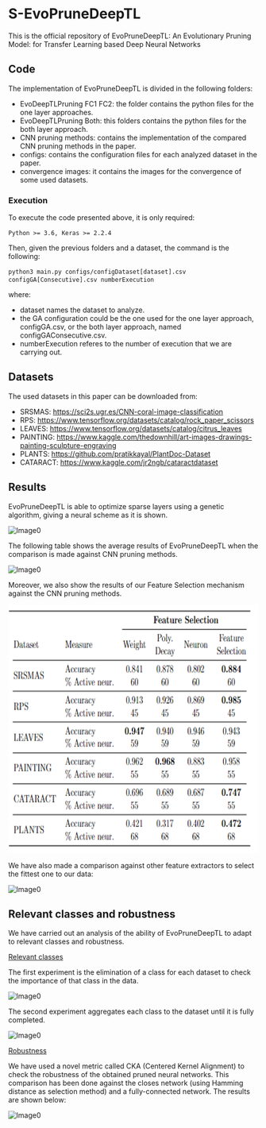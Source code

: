 # S-EvoPruneDeepTL

This is the official repository of EvoPruneDeepTL: An Evolutionary Pruning Model: for Transfer Learning based Deep Neural Networks

## Code

The implementation of EvoPruneDeepTL is divided in the following folders:

   * EvoDeepTLPruning FC1 FC2: the folder contains the python files for the one layer approaches.
   * EvoDeepTLPruning Both: this folders contains the python files for the both layer approach.
   * CNN pruning methods: contains the implementation of the compared CNN pruning methods in the paper.
   * configs: contains the configuration files for each analyzed dataset in the paper.
   * convergence images: it contains the images for the convergence of some used datasets.
  
 ### Execution
 
 To execute the code presented above, it is only required:
    
    Python >= 3.6, Keras >= 2.2.4
    
  Then, given the previous folders and a dataset, the command is the following:
  
    python3 main.py configs/configDataset[dataset].csv configGA[Consecutive].csv numberExecution
    
   where:
   
   * dataset names the dataset to analyze.
   * the GA configuration could be the one used for the one layer approach, configGA.csv, or the both layer approach, named configGAConsecutive.csv.
   * numberExecution referes to the number of execution that we are carrying out.
    
 
## Datasets

The used datasets in this paper can be downloaded from:

  * SRSMAS: https://sci2s.ugr.es/CNN-coral-image-classification
  * RPS: https://www.tensorflow.org/datasets/catalog/rock_paper_scissors
  * LEAVES: https://www.tensorflow.org/datasets/catalog/citrus_leaves
  * PAINTING: https://www.kaggle.com/thedownhill/art-images-drawings-painting-sculpture-engraving
  * PLANTS: https://github.com/pratikkayal/PlantDoc-Dataset
  * CATARACT: https://www.kaggle.com/jr2ngb/cataractdataset

## Results

EvoPruneDeepTL is able to optimize sparse layers using a genetic algorithm, giving a neural scheme as it is shown.

![Image0](https://github.com/ari-dasci/S-EvoPruneDeepTL/blob/main/images/sparseRepresentation.png)

The following table shows the average results of EvoPruneDeepTL when the comparison is made against CNN pruning methods.

![Image0](https://github.com/ari-dasci/S-EvoPruneDeepTL/blob/main/images/resultsEvoDeepTLPruningCNN.png)

Moreover, we also show the results of our Feature Selection mechanism against the CNN pruning methods.

<div style="text-align:center"><img src="images/resultsfs.png" width="750" height="500"></div>

We have also made a comparison against other feature extractors to select the fittest one to our data:

![Image0](https://github.com/ari-dasci/S-EvoPruneDeepTL/blob/main/images/resultscomparisonfeature.png)


## Relevant classes and robustness

We have carried out an analysis of the ability of EvoPruneDeepTL to adapt to relevant classes and robustness.

<ins> Relevant classes </ins>

The first experiment is the elimination of a class for each dataset to check the importance of that class in the data.

![Image0](https://github.com/ari-dasci/S-EvoPruneDeepTL/blob/main/images/relevantclasses.png)


The second experiment aggregates each class to the dataset until it is fully completed.

![Image0](https://github.com/ari-dasci/S-EvoPruneDeepTL/blob/main/images/aggregation.png)


<ins> Robustness </ins>

We have used a novel metric called CKA (Centered Kernel Alignment) to check the robustness of the obtained pruned neural networks. This comparison has been done against the closes network (using Hamming distance as selection method) and a fully-connected network. The results are shown below:


![Image0](https://github.com/ari-dasci/S-EvoPruneDeepTL/blob/main/images/cka.png)

